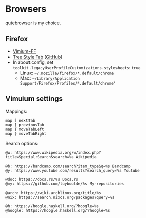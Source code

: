 # Browsers

qutebrowser is my choice.

## Firefox

- [Vimium-FF](https://addons.mozilla.org/ja/firefox/addon/vimium-ff/)
- [Tree Style Tab](https://addons.mozilla.org/ja/firefox/addon/tree-style-tab/) ([GitHub](https://github.com/piroor/treestyletab))
- In about:config, set `toolkit.legacyUserProfileCustomizations.stylesheets`: `true`
  - Linux: `~/.mozilla/firefox/*.default/chrome`
  - Mac: `~/Library/Application Support/Firefox/Profiles/*.default/chrome'`

## Vimuium settings

Mappings:

```
map ] nextTab
map [ previousTab
map { moveTabLeft
map } moveTabRight
```

Search options:

```
@w: https://www.wikipedia.org/w/index.php?title=Special:Search&search=%s Wikipedia

@b: https://bandcamp.com/search?item_type&q=%s Bandcamp
@y: https://www.youtube.com/results?search_query=%s Youtube

@doc: https://docs.rs/%s Docs.rs
@my: https://github.com/toyboot4e/%s My-repositories

@arch: https://wiki.archlinux.org/title/%s
@nix: https://search.nixos.org/packages?query=%s

@h: https://hoogle.haskell.org/?hoogle=%s
@hoogle: https://hoogle.haskell.org/?hoogle=%s
```

